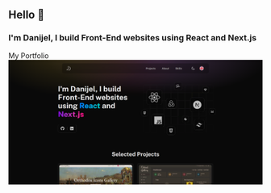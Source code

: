## Hello 👋

### I'm Danijel, I build Front-End websites using React and Next.js

My Portfolio
<a href="https://raw.githubusercontent.com/DanijelMaksic/danijel-portfolio/refs/heads/master/assets/portfolio.webp">
![portfolio image](https://raw.githubusercontent.com/DanijelMaksic/danijel-portfolio/refs/heads/master/assets/portfolio.webp)
<a />

